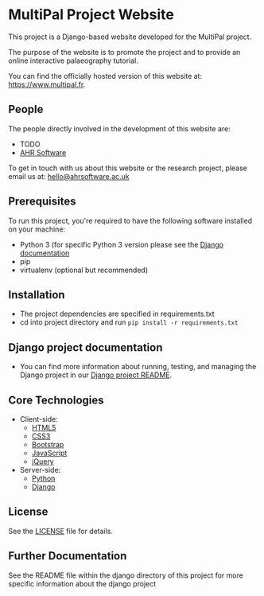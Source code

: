 # MultiPal Project Website

This project is a Django-based website developed for the MultiPal project.

The purpose of the website is to promote the project and to provide an online interactive palaeography tutorial.

You can find the officially hosted version of this website at: <https://www.multipal.fr>.


## People

The people directly involved in the development of this website are:

- TODO
- [AHR Software](https://ahrsoftware.co.uk)

To get in touch with us about this website or the research project, please email us at: <hello@ahrsoftware.ac.uk>


## Prerequisites

To run this project, you're required to have the following software installed on your machine:

- Python 3 (for specific Python 3 version please see the [Django documentation](https://www.djangoproject.com/)
- pip
- virtualenv (optional but recommended)


## Installation

- The project dependencies are specified in requirements.txt
- cd into project directory and run `pip install -r requirements.txt`


## Django project documentation

- You can find more information about running, testing, and managing the Django project in our [Django project README](django/README.md).


## Core Technologies

- Client-side:
    - [HTML5](https://developer.mozilla.org/en-US/docs/Web/Guide/HTML/HTML5)
    - [CSS3](https://developer.mozilla.org/en-US/docs/Web/CSS)
    - [Bootstrap](https://getbootstrap.com/)
    - [JavaScript](https://developer.mozilla.org/en-US/docs/Web/JavaScript)
    - [jQuery](https://jquery.com/)
- Server-side:
    - [Python](https://www.python.org)
    - [Django](https://www.djangoproject.com/)


## License

See the [LICENSE](LICENSE) file for details.


## Further Documentation

See the README file within the django directory of this project for more specific information about the django project
